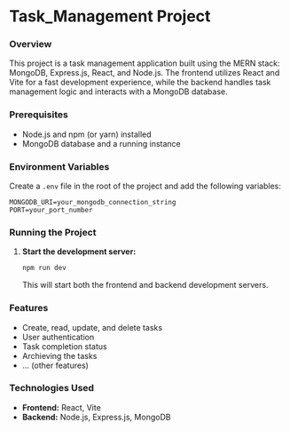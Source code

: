 # Task_Management Project

### Overview

This project is a task management application built using the MERN stack: MongoDB, Express.js, React, and Node.js. The frontend utilizes React and Vite for a fast development experience, while the backend handles task management logic and interacts with a MongoDB database.

### Prerequisites

* Node.js and npm (or yarn) installed
* MongoDB database and a running instance

### Environment Variables
Create a `.env` file in the root of the project and add the following variables:
```
MONGODB_URI=your_mongodb_connection_string
PORT=your_port_number
```

### Running the Project

1. **Start the development server:**
   ```bash
   npm run dev
   ```
   This will start both the frontend and backend development servers.

### Features
* Create, read, update, and delete tasks
* User authentication
* Task completion status
* Archieving the tasks
* ... (other features)

### Technologies Used

* **Frontend:** React, Vite
* **Backend:** Node.js, Express.js, MongoDB
